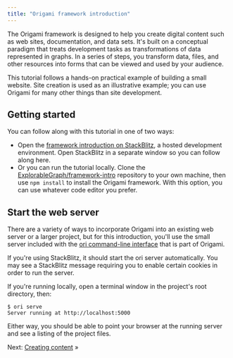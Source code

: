 ```yaml
---
title: "Origami framework introduction"
---
```


The Origami framework is designed to help you create digital content such as web sites, documentation, and data sets. It's built on a conceptual paradigm that treats development tasks as transformations of data represented in graphs. In a series of steps, you transform data, files, and other resources into forms that can be viewed and used by your audience.

This tutorial follows a hands-on practical example of building a small website. Site creation is used as an illustrative example; you can use Origami for many other things than site development.

## Getting started

You can follow along with this tutorial in one of two ways:

- Open the [framework introduction on StackBlitz](https://stackblitz.com/github/ExplorableGraph/framework-intro), a hosted development environment. Open StackBlitz in a separate window so you can follow along here.
- Or you can run the tutorial locally. Clone the [ExplorableGraph/framework-intro](https://github.com/ExplorableGraph/framework-intro) repository to your own machine, then use `npm install` to install the Origami framework. With this option, you can use whatever code editor you prefer.

## Start the web server

There are a variety of ways to incorporate Origami into an existing web server or a larger project, but for this introduction, you'll use the small server included with the [ori command-line interface](/cli) that is part of Origami.

If you're using StackBlitz, it should start the ori server automatically. You may see a StackBlitz message requiring you to enable certain cookies in order to run the server.

If you're running locally, open a terminal window in the project's root directory, then:

```console
$ ori serve
Server running at http://localhost:5000
```

Either way, you should be able to point your browser at the running server and see a listing of the project files.

Next: [Creating content](intro1.html) »
